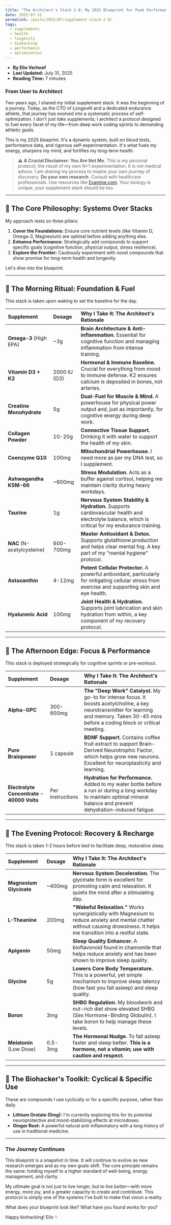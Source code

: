 ```yaml
---
title: "The Architect's Stack 2.0: My 2025 Blueprint for Peak Performance & Longevity"
date: 2025-07-31
permalink: /posts/2025/07/supplement-stack-2-0/
tags:
  - supplements
  - health
  - longevity
  - biohacking
  - performance
  - optimization
---
```


*   **By Elio Verhoef**
*   **Last Updated:** July 31, 2025
*   **Reading Time:** 7 minutes

### **From User to Architect**

Two years ago, I shared my initial supplement stack. It was the beginning of a journey. Today, as the CTO of LongevAI and a dedicated endurance athlete, that journey has evolved into a systematic process of self-optimization. I don't just *take* supplements; I architect a protocol designed to fuel every facet of my life—from deep work coding sprints to demanding athletic goals.

This is my 2025 blueprint. It's a dynamic system, built on blood tests, performance data, and rigorous self-experimentation. It's what fuels my energy, sharpens my mind, and fortifies my long-term health.

> ⚠️ **A Crucial Disclaimer: You Are Not Me.**
> This is my personal protocol, the result of my own N=1 experimentation. It is not medical advice. I am sharing my process to inspire your own journey of discovery. **Do your own research.** Consult with healthcare professionals. Use resources like [Examine.com](https://examine.com/). Your biology is unique; your supplement stack should be too.

---

## **🧬 The Core Philosophy: Systems Over Stacks**

My approach rests on three pillars:
1.  **Cover the Foundations:** Ensure core nutrient levels (like Vitamin D, Omega-3, Magnesium) are optimal before adding anything else.
2.  **Enhance Performance:** Strategically add compounds to support specific goals (cognitive function, physical output, stress resilience).
3.  **Explore the Frontier:** Cautiously experiment with novel compounds that show promise for long-term health and longevity.

Let's dive into the blueprint.

---

## **🌅 The Morning Ritual: Foundation & Fuel**

This stack is taken upon waking to set the baseline for the day.

| Supplement | Dosage | Why I Take It: The Architect's Rationale |
| :--- | :--- | :--- |
| **Omega-3** (High EPA) | ~3g | **Brain Architecture & Anti-inflammation.** Essential for cognitive function and managing inflammation from intense training. |
| **Vitamin D3 + K2** | 2000 IU (D3) | **Hormonal & Immune Baseline.** Crucial for everything from mood to immune defense. K2 ensures calcium is deposited in bones, not arteries. |
| **Creatine Monohydrate** | 5g | **Dual-Fuel for Muscle & Mind.** A powerhouse for physical power output and, just as importantly, for cognitive energy during deep work. |
| **Collagen Powder** | 10-20g | **Connective Tissue Support.** Drinking it with water to support the health of my skin. |
| **Coenzyme Q10** | 100mg | **Mitochondrial Powerhouse.** I need more as per my DNA test, so I supplement. |
| **Ashwagandha KSM-66** | ~600mg | **Stress Modulation.** Acts as a buffer against cortisol, helping me maintain clarity during heavy workdays. |
| **Taurine** | 1g | **Nervous System Stability & Hydration.** Supports cardiovascular health and electrolyte balance, which is critical for my endurance training. |
| **NAC** (N-acetylcysteine) | 600-700mg | **Master Antioxidant & Detox.** Supports glutathione production and helps clear mental fog. A key part of my "mental hygiene" protocol. |
| **Astaxanthin** | 4-12mg | **Potent Cellular Protector.** A powerful antioxidant, particularly for mitigating cellular stress from exercise and supporting skin and eye health. |
| **Hyaluronic Acid** | 100mg | **Joint Health & Hydration.** Supports joint lubrication and skin hydration from within, a key component of my recovery protocol. |

---

## **🧠 The Afternoon Edge: Focus & Performance**

This stack is deployed strategically for cognitive sprints or pre-workout.

| Supplement | Dosage | Why I Take It: The Architect's Rationale |
| :--- | :--- | :--- |
| **Alpha-GPC** | 300-600mg | **The "Deep Work" Catalyst.** My go-to for intense focus. It boosts acetylcholine, a key neurotransmitter for learning and memory. Taken 30-45 mins before a coding block or critical meeting. |
| **Pure Brainpower** | 1 capsule | **BDNF Support.** Contains coffee fruit extract to support Brain-Derived Neurotrophic Factor, which helps grow new neurons. Excellent for neuroplasticity and learning. |
| **Electrolyte Concentrate - 40000 Volts**| Per instructions| **Hydration for Performance.** Added to my water bottle before a run or during a long workday to maintain optimal mineral balance and prevent dehydration-induced fatigue. |

---

## **🌙 The Evening Protocol: Recovery & Recharge**

This stack is taken 1-2 hours before bed to facilitate deep, restorative sleep.

| Supplement | Dosage | Why I Take It: The Architect's Rationale |
| :--- | :--- | :--- |
| **Magnesium Glycinate** | ~400mg | **Nervous System Deceleration.** The glycinate form is excellent for promoting calm and relaxation. It quiets the mind after a stimulating day. |
| **L-Theanine** | 200mg | **"Wakeful Relaxation."** Works synergistically with Magnesium to reduce anxiety and mental chatter without causing drowsiness. It helps me transition into a restful state. |
| **Apigenin** | 50mg | **Sleep Quality Enhancer.** A bioflavonoid found in chamomile that helps reduce anxiety and has been shown to improve sleep quality. |
| **Glycine** | 5g | **Lowers Core Body Temperature.** This is a powerful, yet simple mechanism to improve sleep latency (how fast you fall asleep) and sleep quality. |
| **Boron** | 3mg | **SHBG Regulation.** My bloodwork and nut-rich diet show elevated SHBG (Sex Hormone-Binding Globulin). I take boron to help manage these levels. |
| **Melatonin** (Low Dose) | 0.5-3mg | **The Hormonal Nudge.** To fall asleep faster and sleep better. **This is a hormone, not a vitamin; use with caution and respect.** |

---

## **🔬 The Biohacker's Toolkit: Cyclical & Specific Use**

These are compounds I use cyclically or for a specific purpose, rather than daily.

*   **Lithium Orotate (5mg):** I'm currently exploring this for its potential neuroprotective and mood-stabilizing effects at microdoses.
*   **Ginger Root:** A powerful natural anti-inflammatory with a long history of use in traditional medicine.

---

### **The Journey Continues**

This blueprint is a snapshot in time. It will continue to evolve as new research emerges and as my own goals shift. The core principle remains the same: holding myself to a higher standard of well-being, energy management, and clarity.

My ultimate goal is not just to live longer, but to live *better*—with more energy, more joy, and a greater capacity to create and contribute. This protocol is simply one of the systems I've built to make that vision a reality.

What does your blueprint look like? What have you found works for you?

Happy biohacking!
Elio ✨